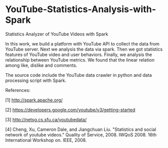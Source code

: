 # YouTube-Statistics-Analysis-with-Spark

Statistics Analyzer of YouTube Videos with Spark

In this work, we build a platform with YouTube API to collect the data from YouTube server. Next we analysis the data via spark. Then we got statistics features of YouTube video and user behaviors. Finally, we analysis the relationship between YouTube metrics. We found that the linear relation among like, dislike and comments.

The source code include the YouTube data crawler in python and data processing script with Spark.

References:

[1] http://spark.apache.org/

[2] https://developers.google.com/youtube/v3/getting-started

[3] http://netsg.cs.sfu.ca/youtubedata/

[4] Cheng, Xu, Cameron Dale, and Jiangchuan Liu. "Statistics and social network of youtube videos." Quality of Service, 2008. IWQoS 2008. 16th International Workshop on. IEEE, 2008.

